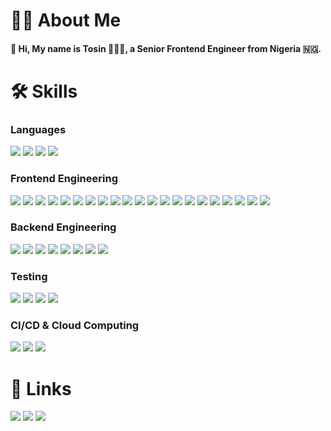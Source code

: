 # 👨🏾 About Me

#### 👋 Hi, My name is **Tosin** 👨🏿‍💻, a Senior Frontend Engineer from Nigeria 🇳🇬.

# 🛠 Skills

### Languages

[<img src="https://img.shields.io/badge/javascript-%23323330.svg?style=for-the-badge&logo=javascript&logoColor=%23F7DF1E" >](https://developer.mozilla.org/en-US/docs/Web/JavaScript) [<img src="https://img.shields.io/badge/typescript-%23007ACC.svg?style=for-the-badge&logo=typescript&logoColor=white" >](https://www.typescriptlang.org/) [<img src="https://img.shields.io/badge/-GraphQL-E10098?style=for-the-badge&logo=graphql&logoColor=white" >](https://graphql.org/) [<img src="https://img.shields.io/badge/yaml-%23ffffff.svg?style=for-the-badge&logo=yaml&logoColor=151515" >](https://yaml.org/)

### Frontend Engineering

[<img src="https://img.shields.io/badge/react-%2320232a.svg?style=for-the-badge&logo=react&logoColor=%2361DAFB" >](https://react.dev/) [<img src="https://img.shields.io/badge/Next-black?style=for-the-badge&logo=next.js&logoColor=white" >](https://nextjs.org/) [<img src="https://img.shields.io/badge/Gatsby-%23663399.svg?style=for-the-badge&logo=gatsby&logoColor=white" >](https://www.gatsbyjs.com/) [<img src="https://img.shields.io/badge/-Storybook-FF4785?style=for-the-badge&logo=storybook&logoColor=white" >](https://storybook.js.org/) [<img src="https://img.shields.io/badge/-ApolloGraphQL-311C87?style=for-the-badge&logo=apollo-graphql" >](https://www.apollographql.com/) [<img src="https://img.shields.io/badge/React_Router-CA4245?style=for-the-badge&logo=react-router&logoColor=white" >](https://reactrouter.com/) [<img src="https://img.shields.io/badge/redux-%23593d88.svg?style=for-the-badge&logo=redux&logoColor=white" >](https://redux.js.org/) [<img src="https://img.shields.io/badge/rxjs-%23B7178C.svg?style=for-the-badge&logo=reactivex&logoColor=white" >](https://rxjs.dev/) [<img src="https://img.shields.io/badge/-React%20Query-FF4154?style=for-the-badge&logo=react%20query&logoColor=white" >](https://redux-toolkit.js.org/rtk-query/overview) [<img src="https://img.shields.io/badge/html5-%23E34F26.svg?style=for-the-badge&logo=html5&logoColor=white" >](https://html.com/) [<img src="https://img.shields.io/badge/webpack-%238DD6F9.svg?style=for-the-badge&logo=webpack&logoColor=black" >](https://webpack.js.org/) [<img src="https://img.shields.io/badge/vite-%23646CFF.svg?style=for-the-badge&logo=vite&logoColor=white" >](https://vitejs.dev/) [<img src="https://img.shields.io/badge/GULP-%23CF4647.svg?style=for-the-badge&logo=gulp&logoColor=white" >](https://gulpjs.com/) [<img src="https://img.shields.io/badge/css3-%231572B6.svg?style=for-the-badge&logo=css3&logoColor=white" >](https://developer.mozilla.org/en-US/docs/Web/CSS) [<img src="https://img.shields.io/badge/MUI-%230081CB.svg?style=for-the-badge&logo=mui&logoColor=white" >](https://mui.com/) [<img src="https://img.shields.io/badge/tailwindcss-%2338B2AC.svg?style=for-the-badge&logo=tailwind-css&logoColor=white" >](https://tailwindcss.com/) [<img src="https://img.shields.io/badge/SASS-hotpink.svg?style=for-the-badge&logo=SASS&logoColor=white" >](https://sass-lang.com/) [<img src="https://img.shields.io/badge/styled--components-DB7093?style=for-the-badge&logo=styled-components&logoColor=white" >](https://styled-components.com/) [<img src="https://img.shields.io/badge/chart.js-F5788D.svg?style=for-the-badge&logo=chart.js&logoColor=white" >](https://www.chartjs.org/) [<img src="https://img.shields.io/badge/NPM-%23CB3837.svg?style=for-the-badge&logo=npm&logoColor=white" >](https://www.npmjs.com/) [<img src="https://img.shields.io/badge/yarn-%232C8EBB.svg?style=for-the-badge&logo=yarn&logoColor=white" >](https://yarnpkg.com/) 

### Backend Engineering
[<img src="https://img.shields.io/badge/node.js-6DA55F?style=for-the-badge&logo=node.js&logoColor=white" >](https://nodejs.org/en) [<img src="https://img.shields.io/badge/express.js-%23404d59.svg?style=for-the-badge&logo=express&logoColor=%2361DAFB" >](https://expressjs.com/) [<img src="https://img.shields.io/badge/Socket.io-black?style=for-the-badge&logo=socket.io&badgeColor=010101" >](https://socket.io/) [<img src="https://img.shields.io/badge/MongoDB-%234ea94b.svg?style=for-the-badge&logo=mongodb&logoColor=white" >](https://www.mongodb.com/) [<img src="https://img.shields.io/badge/redis-%23DD0031.svg?style=for-the-badge&logo=redis&logoColor=white" >](https://redis.io/) [<img src="https://img.shields.io/badge/firebase-a08021?style=for-the-badge&logo=firebase&logoColor=ffcd34" >](https://firebase.google.com/) [<img src="https://img.shields.io/badge/-Swagger-%23Clojure?style=for-the-badge&logo=swagger&logoColor=white" >](https://swagger.io/) [<img src="https://img.shields.io/badge/Postman-FF6C37?style=for-the-badge&logo=postman&logoColor=white" >](https://www.postman.com/)

### Testing

[<img src="https://img.shields.io/badge/-jest-%23C21325?style=for-the-badge&logo=jest&logoColor=white" >](https://jestjs.io/) [<img src="https://img.shields.io/badge/-TestingLibrary-%23E33332?style=for-the-badge&logo=testing-library&logoColor=white" >](https://testing-library.com/) [<img src="https://img.shields.io/badge/-cypress-%23E5E5E5?style=for-the-badge&logo=cypress&logoColor=058a5e" >](https://www.cypress.io/) [<img src="https://img.shields.io/badge/-selenium-%43B02A?style=for-the-badge&logo=selenium&logoColor=white" >](https://www.selenium.dev/)

### CI/CD & Cloud Computing

[<img src="https://img.shields.io/badge/github%20actions-%232671E5.svg?style=for-the-badge&logo=githubactions&logoColor=white" >](https://docs.github.com/actions) [<img src="https://img.shields.io/badge/AWS-%23FF9900.svg?style=for-the-badge&logo=amazon-aws&logoColor=white" >](https://aws.amazon.com/) [<img src="https://img.shields.io/badge/vercel-%23000000.svg?style=for-the-badge&logo=vercel&logoColor=white" >](https://vercel.com/)

# 🔗 Links

[<img src="https://img.shields.io/badge/github-%23121011.svg?style=for-the-badge&logo=github&logoColor=white">](https://github.com/tosin-ojo) [<img src="https://img.shields.io/badge/linkedin-%230077B5.svg?style=for-the-badge&logo=linkedin&logoColor=white">](https://www.linkedin.com/in/t0sin0j0/) [<img src="https://img.shields.io/badge/Gmail-D14836?style=for-the-badge&logo=gmail&logoColor=white">](mailto:ojo.oluwatosin.adebayo@gmail.com)

<!---
Tosin-Ojo/Tosin-Ojo is a ✨ special ✨ repository because its `README.md` (this file) appears on your GitHub profile.
You can click the Preview link to take a look at your changes.
--->
